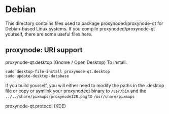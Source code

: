 
Debian
====================
This directory contains files used to package proxynoded/proxynode-qt
for Debian-based Linux systems. If you compile proxynoded/proxynode-qt yourself, there are some useful files here.

## proxynode: URI support ##


proxynode-qt.desktop  (Gnome / Open Desktop)
To install:

	sudo desktop-file-install proxynode-qt.desktop
	sudo update-desktop-database

If you build yourself, you will either need to modify the paths in
the .desktop file or copy or symlink your proxynodeqt binary to `/usr/bin`
and the `../../share/pixmaps/proxynode128.png` to `/usr/share/pixmaps`

proxynode-qt.protocol (KDE)

